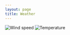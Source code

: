 ```yaml
---
layout: page
title: Weather
---
```

![Wind speed](https://pi.api.me.uk/render?height=250&target=weather.wind-speed&colorList=%23009988&from=-3d&format=svg&vtitle=km/h)
![Temperature](https://pi.api.me.uk/render?height=250&target=aliasByNode(removeAboveValue(removeBelowValue(weather.*temp,-10),100),1)&colorList=%23009988,%23990088&from=-3d&format=svg&vtitle=Temperature+C)
